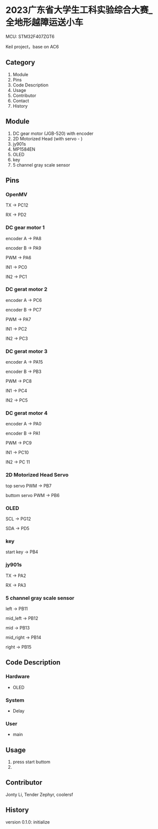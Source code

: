 # 2023广东省大学生工科实验综合大赛_全地形越障运送小车

MCU: STM32F407ZGT6

Keil project，base on AC6

## Category

1. Module
2. Pins
3. Code Description
4. Usage
5. Contributor
6. Contact
7. History

## Module

1. DC gear motor (JGB-520) with encoder
2. 2D Motorized Head (with servo - )
3. jy901s
4. MP1584EN
5. OLED
6. key
7. 5 channel gray scale sensor

## Pins

### OpenMV

TX -> PC12

RX -> PD2

### DC gear motor 1

encoder A -> PA8

encoder B -> PA9

PWM -> PA6

IN1 -> PC0

IN2 -> PC1

### DC gerat motor 2

encoder A -> PC6

encoder B -> PC7

PWM -> PA7

IN1 -> PC2

IN2 -> PC3

### DC gerat motor 3

encoder A -> PA15

encoder B -> PB3

PWM -> PC8

IN1 -> PC4

IN2 -> PC5

### DC gerat motor 4

encoder A -> PA0

encoder B -> PA1

PWM -> PC9

IN1 -> PC10

IN2 -> PC 11

### 2D Motorized Head Servo

top servo PWM -> PB7

buttom servo PWM -> PB6

### OLED

SCL -> PG12

SDA -> PD5

### key

start key -> PB4

### jy901s

TX -> PA2

RX -> PA3

### 5 channel gray scale sensor

left -> PB11

mid_left -> PB12

mid -> PB13

mid_right -> PB14

right -> PB15

## Code Description

### Hardware

* OLED

### System

* Delay

### User

* main

## Usage

1. press start buttom
2. 

## Contributor

Jonty Li, Tender Zephyr, coolersf

## History

version 0.1.0: initialize

